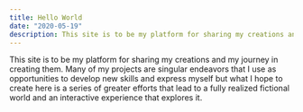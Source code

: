 ```yaml
---
title: Hello World
date: "2020-05-19"
description: This site is to be my platform for sharing my creations and my journey in creating them. Many of my projects are singular endeavors that I use as opportunities to develop new skills and express myself but what I hope to create here is a series of greater efforts that lead to a fully realized fictional world and an interactive experience that explores it.
---
```


This site is to be my platform for sharing my creations and my journey in creating them. Many of my projects are singular endeavors that I use as opportunities to develop new skills and express myself but what I hope to create here is a series of greater efforts that lead to a fully realized fictional world and an interactive experience that explores it.

